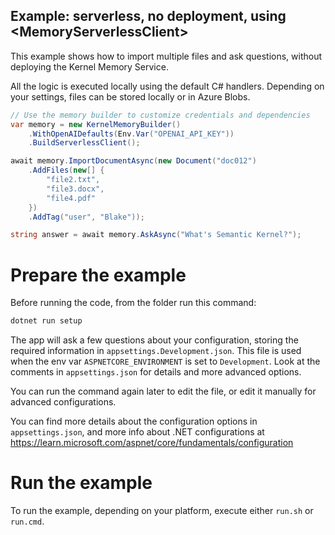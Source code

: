 ## Example: serverless, no deployment, using \<MemoryServerlessClient>

This example shows how to import multiple files and ask questions, without
deploying the Kernel Memory Service.

All the logic is executed locally using the default C# handlers. Depending
on your settings, files can be stored locally or in Azure Blobs.

```csharp
// Use the memory builder to customize credentials and dependencies
var memory = new KernelMemoryBuilder()
    .WithOpenAIDefaults(Env.Var("OPENAI_API_KEY"))
    .BuildServerlessClient();

await memory.ImportDocumentAsync(new Document("doc012")
    .AddFiles(new[] {
        "file2.txt",
        "file3.docx",
        "file4.pdf"
    })
    .AddTag("user", "Blake"));

string answer = await memory.AskAsync("What's Semantic Kernel?");
```

# Prepare the example

Before running the code, from the folder run this command:

```csharp
dotnet run setup
```

The app will ask a few questions about your configuration, storing the
required information in `appsettings.Development.json`. This file is used when
the env var `ASPNETCORE_ENVIRONMENT` is set to `Development`. Look at the
comments in `appsettings.json` for details and more advanced options.

You can run the command again later to edit the file, or edit it manually for
advanced configurations.

You can find more details about the configuration options in `appsettings.json`,
and more info about .NET configurations at
https://learn.microsoft.com/aspnet/core/fundamentals/configuration

# Run the example

To run the example, depending on your platform, execute either `run.sh` or `run.cmd`.